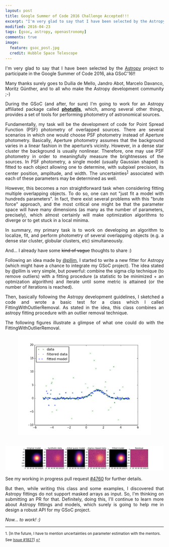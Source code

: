```yaml
---
layout: post
title: Google Summer of Code 2016 Challenge Accepted!!!
excerpt: "I'm very glad to say that I have been selected by the Astropy project..."
modified: 2016-04-23
tags: [gsoc, astropy, openastronomy]
comments: true
image:
  feature: gsoc_post.jpg
  credit: Hubble Space Telescope
---
```

<p style='text-align: justify;'>
I'm very glad to say that I have been selected by the <a href="http://www.astropy.org/">Astropy</a> project to participate in the Google Summer of Code 2016, aka GSoC'16!!
</p>

<p style='text-align: justify;'>
Many thanks surely goes to Duília de Mello, Jandro Abot, Marcelo Davanco, Moritz Günther, and to all who make the Astropy development community ;-)
</p>

<p style='text-align: justify;'>
During the GSoC (and after, for sure) I'm going to work for an Astropy affiliated package called <a href="https://github.com/astropy/photutils"><b>photutils</b></a>, which, among several other things, provides a set of tools for performing photometry of astronomical sources.
</p>

<p style='text-align: justify;'>
Fundamentally, my task will be the development of code for Point Spread Function (PSF) photometry of overlapped sources. There are several scenarios in which one would choose PSF photometry instead of Aperture photometry. Basically, Aperture photometry assumes that the background varies in a linear fashion in the aperture’s vicinity. However, in a dense star cluster the background is usually nonlinear. Therefore, one may use PSF photometry in order to meaningfully measure the brightnesses of the sources. In PSF photometry, a single model (usually Gaussian shaped) is fitted to each object allowing one to determine, with subpixel precision, its center position, amplitude, and width. The uncertainties<sup><a href="#fn1" id="ref1">1</a></sup> associated with each of these parameters may be determined as well.</p>


<p style='text-align: justify;'>
However, this becomes a non straightforward task when considering fitting multiple overlapping objects. To do so, one can not "just fit a model with hundreds parameters". In fact, there exist several problems with this "brute force" approach, and the most critical one might be that the parameter space will have many dimensions (as many as the number of parameters, precisely), which almost certainly will make optimization algorithms to diverge or to get stuck in a local minima.
</p>

<p style='text-align: justify;'>
In summary, my primary task is to work on developing an algorithm to localize, fit, and perform photometry of several overlapping objects (e.g. a dense star cluster, globular clusters, etc) simultaneously.
</p>

<p style='text-align: justify;'>
And... I already have some <font style="text-decoration:line-through;">kind of vague</font> thoughts to share :)
</p>

<p style='text-align: justify;'>
Following an idea made by <a href="https://github.com/astropy/astropy/issues/4698">@pllim</a>, I started to write a new fitter for Astropy (which might have a chance to integrate my GSoC project). The idea stated by @pllim is very simple, but powerful: combine the sigma clip technique (to remove outliers) with a fitting procedure (a statistic to be minimized + an optmization algorithm) and iterate until some metric is attained (or the number of iterations is reached).
</p>

<p style='text-align: justify;'>
Then, basically following the Astropy development guidelines, I sketched a code and wrote a basic test for a class which I called FittingWithOutlierRemoval. As stated in the idea, this class combines an astropy fitting procedure with an outlier removal technique.
</p>

<p style='text-align: justify;'>
The following figures illustrate a glimpse of what one could do with the FittingWithOutlierRemoval.
</p>

<center>
<figure>
  <img src="../images/week_one/1d.png" alt="1D fitting">
</center>
<br>
<center>
  <img src="../images/week_one/2d.png" alt="2D fitting">
</center>
</p>

See my working in progress pull request <a href="https://github.com/astropy/astropy/pull/4760">#4760</a> for further details.

<p style='text-align: justify;'>
But then, while writing this class and some examples, I discovered that Astropy fittings do not support masked arrays as input. So, I'm thinking on submitting an PR for that. Definitely, doing this, I'll continue to learn more about Astropy fittings and models, which surely is going to help me in design a robust API for my GSoC project.
</p>

<p style='text-align: justify;'>
<i>Now... to work! :)</i>
</p>

<hr>
<sup id="fn1">1. [In the future, I have to mention uncertainties on parameter estimation with the mentors. See <a href="https://github.com/astropy/astropy/issues/1827">Issue #1827</a>] <a href="#ref1" title="Jump back to footnote 1 in the text.">↩</a></sup>

